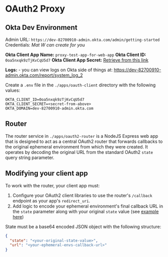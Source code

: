 # OAuth2 Proxy

## Okta Dev Environment

Admin URL: `https://dev-82700910-admin.okta.com/admin/getting-started`
Credentials: _Mat W can create for you_

**Okta Client App Name:** `proxy-test-app-for-web-app`
**Okta Client ID:** `0oa5nxqk9zTjKvCqU5d7`
**Okta Client App Secret:** [Retrieve from this link](https://dev-82700910-admin.okta.com/admin/app/oidc_client/instance/0oa5nxqk9zTjKvCqU5d7/#tab-general)

**Logs:** - you can view logs on Okta side of things at: https://dev-82700910-admin.okta.com/report/system_log_2


Create a `.env` file in the `./apps/oauth-client` directory with the following values:

```
OKTA_CLIENT_ID=0oa5nxqk9zTjKvCqU5d7
OKTA_CLIENT_SECRET=<secret-from-above>
OKTA_DOMAIN=dev-82700910-admin.okta.com
```

## Router

The router service in `./apps/oauth2-router` is a NodeJS Express web app that is designed to act as a central OAuth2 router that
forwards callbacks to the original ephemeral environment from which they were created. It operates by decoding the original URL from the
standard OAuth2 `state` query string parameter.

## Modifying your client app

To work with the router, your client app must:

1. Configure your OAuth2 client libraries to use the router's `/callback` endpoint as your app's `redirect_uri`.
2. Add logic to encode your ephemeral environment's final callback URL in the `state` parameter along with your original `state` value (see [example here](./apps/oauth2-client/src/lib/releasehub.js))

State must be a base64 encoded JSON object with the following structure:

```json
{
  "state": "<your-original-state-value>",
  "url": "<your-ephemeral-envs-callback-url>"
}
```

